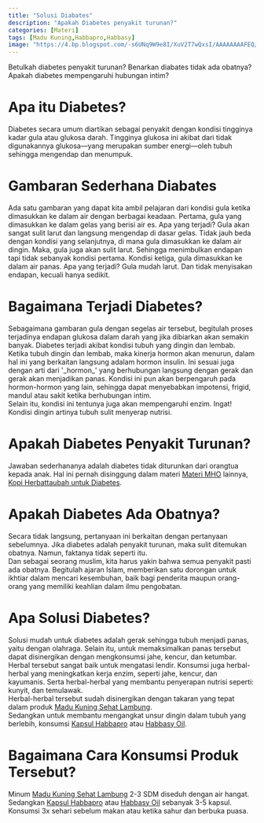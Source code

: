 ```yaml
---
title: "Solusi Diabates"
description: "Apakah Diabetes penyakit turunan?"
categories: [Materi] 
tags: [Madu Kuning,Habbapro,Habbasy]
image: "https://4.bp.blogspot.com/-s6UNq9W9e8I/XuV2T7wQxsI/AAAAAAAAFEQ/c9OKt6TDDEYeFl4RWeNOd-IT7QmiE3f5ACPcBGAsYHg/s1600/202006-mho-darah.png"
---
```


<div class="paraph">Betulkah diabetes penyakit turunan? Benarkan diabates tidak ada obatnya? Apakah diabetes mempengaruhi hubungan intim?</div>

<h1>Apa itu Diabetes?</h1>

<div class="paraph">Diabetes secara umum diartikan sebagai penyakit dengan kondisi tingginya kadar gula atau glukosa darah. Tingginya glukosa ini akibat dari tidak digunakannya glukosa—yang merupakan sumber energi—oleh tubuh sehingga mengendap dan menumpuk.</div>

<h1>Gambaran Sederhana Diabates</h1>

<div class="paraph">Ada satu gambaran yang dapat kita ambil pelajaran dari kondisi gula ketika dimasukkan ke dalam air dengan berbagai keadaan. Pertama, gula yang dimasukkan ke dalam gelas yang berisi air es. Apa yang terjadi? Gula akan sangat sulit larut dan langsung mengendap di dasar gelas. Tidak jauh beda dengan kondisi yang selanjutnya, di mana gula dimasukkan ke dalam air dingin. Maka, gula juga akan sulit larut. Sehingga menimbulkan endapan tapi tidak sebanyak kondisi pertama. Kondisi ketiga, gula dimasukkan ke dalam air panas. Apa yang terjadi? Gula mudah larut. Dan tidak menyisakan endapan, kecuali hanya sedikit.</div>

<h1>Bagaimana Terjadi Diabetes?</h1>

<div class="paraph">Sebagaimana gambaran gula dengan segelas air tersebut, begitulah proses terjadinya endapan glukosa dalam darah yang jika dibiarkan akan semakin banyak. Diabetes terjadi akibat kondisi tubuh yang dingin dan lembab. Ketika tubuh dingin dan lembab, maka kinerja hormon akan menurun, dalam hal ini yang berkaitan langsung adalam hormon insulin. Ini sesuai juga dengan arti dari '_hormon_' yang berhubungan langsung dengan gerak dan gerak akan menjadikan panas. Kondisi ini pun akan berpengaruh pada hormon-hormon yang lain, sehingga dapat menyebabkan impotensi, frigid, mandul atau sakit ketika berhubungan intim.</div>

<div class="paraph">Selain itu, kondisi ini tentunya juga akan mempengaruhi enzim. Ingat! Kondisi dingin artinya tubuh sulit menyerap nutrisi.</div>

<h1>Apakah Diabetes Penyakit Turunan?</h1>

<div class="paraph">Jawaban sederhananya adalah diabetes tidak diturunkan dari orangtua kepada anak. Hal ini pernah disinggung dalam materi <a href="/categories/materi" title="Materi MHO">Materi MHO</a> lainnya, <a href="/posts/kopi-herbattaubah-untuk-solusi-diabetes-toj" title="Kopi herbAttaubah untuk Diabetes">Kopi Herbattaubah untuk Diabetes</a>.

<h1>Apakah Diabetes Ada Obatnya?</h1>

<div class="paraph">Secara tidak langsung, pertanyaan ini berkaitan dengan pertanyaan sebelumnya. Jika diabetes adalah penyakit turunan, maka sulit ditemukan obatnya. Namun, faktanya tidak seperti itu.</div>

<div class="paraph">Dan sebagai seorang muslim, kita harus yakin bahwa semua penyakit pasti ada obatnya. Begitulah ajaran Islam, memberikan satu dorongan untuk ikhtiar dalam mencari kesembuhan, baik bagi penderita maupun orang-orang yang memiliki keahlian dalam ilmu pengobatan.</div>

<h1>Apa Solusi Diabetes?</h1>

<div class="paraph">Solusi mudah untuk diabetes adalah gerak sehingga tubuh menjadi panas, yaitu dengan olahraga. Selain itu, untuk memaksimalkan panas tersebut dapat disinergikan dengan mengkonsumsi jahe, kencur, dan ketumbar. Herbal tersebut sangat baik untuk mengatasi lendir. Konsumsi juga herbal-herbal yang meningkatkan kerja enzim, seperti jahe, kencur, dan kayumanis. Serta herbal-herbal yang membantu penyerapan nutrisi seperti: kunyit, dan temulawak.</div>

<div class="paraph">Herbal-herbal tersebut sudah disinergikan dengan takaran yang tepat dalam produk <a href="/posts/madu-kuning-sehat-lambung-wk6" title="Madu Kuning Sehat Lambung">Madu Kuning Sehat Lambung</a>.

<div class="paraph">Sedangkan untuk membantu mengangkat unsur dingin dalam tubuh yang berlebih, konsumsi <a href="/posts/kapsul-habbapro-91t" title="Kapsul Habbapro">Kapsul Habbapro</a> atau <a href="/posts/kapsul-habasy-oil-vnc" title="Kapsul Habbasy Oil">Habbasy Oil</a>.</div>

<h1>Bagaimana Cara Konsumsi Produk Tersebut?</h1>

<div class="paraph">Minum <a href="/posts/madu-kuning-sehat-lambung-wk6" title="Madu Kuning Sehat Lambung">Madu Kuning Sehat Lambung</a> 2-3 SDM diseduh dengan air hangat. Sedangkan <a href="/posts/kapsul-habbapro-91t" title="Kapsul Habbapro">Kapsul Habbapro</a> atau <a href="/posts/kapsul-habasy-oil-vnc" title="Kapsul Habbasy Oil">Habbasy Oil</a> sebanyak 3-5 kapsul. Konsumsi 3x sehari sebelum makan atau ketika sahur dan berbuka puasa.</div>